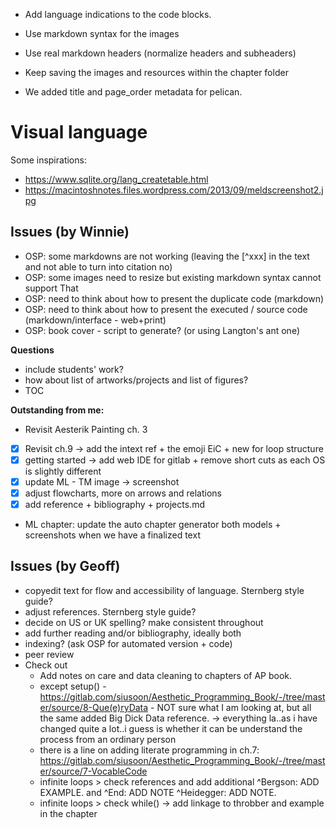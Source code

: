 - Add language indications to the code blocks.
- Use markdown syntax for the images
- Use real markdown headers (normalize headers and subheaders)
- Keep saving the images and resources within the chapter folder

- We added title and page_order metadata for pelican.

# Visual language

Some inspirations:
- <https://www.sqlite.org/lang_createtable.html>
- <https://macintoshnotes.files.wordpress.com/2013/09/meldscreenshot2.jpg>

## Issues (by Winnie)
- OSP: some markdowns are not working (leaving the [^xxx] in the text and not able to turn into citation no)
- OSP: some images need to resize but existing markdown syntax cannot support That
- OSP: need to think about how to present the duplicate code (markdown)
- OSP: need to think about how to present the executed / source code (markdown/interface - web+print)
- OSP: book cover - script to generate? (or using Langton's ant one)

**Questions**
- include students' work?
- how about list of artworks/projects and list of figures?
- TOC

**Outstanding from me:**
- Revisit Aesterik Painting ch. 3
- [x] Revisit ch.9 -> add the intext ref + the emoji EiC + new for loop structure
- [x] getting started -> add web IDE for gitlab + remove short cuts as each OS is slightly different
- [x] update ML - TM image -> screenshot
- [x] adjust flowcharts, more on arrows and relations
- [x] add reference + bibliography + projects.md
- ML chapter: update the auto chapter generator both models + screenshots when we have a finalized text

## Issues (by Geoff)
- copyedit text for flow and accessibility of language. Sternberg style guide?
- adjust references. Sternberg style guide?
- decide on US or UK spelling? make consistent throughout
- add further reading and/or bibliography, ideally both
- indexing? (ask OSP for automated version + code)
- peer review
- Check out
    - Add notes on care and data cleaning to chapters of AP book.
    - except setup() - https://gitlab.com/siusoon/Aesthetic_Programming_Book/-/tree/master/source/8-Que(e)ryData - NOT sure what I am looking at, but all the same added Big Dick Data reference. -> everything la..as i have changed quite a lot..i guess is whether it can be understand the process from an ordinary person
    - there is a line on adding literate programming in ch.7: https://gitlab.com/siusoon/Aesthetic_Programming_Book/-/tree/master/source/7-VocableCode
    - infinite loops > check references and add additional ^Bergson: ADD EXAMPLE. and ^End: ADD NOTE ^Heidegger: ADD NOTE.
    - infinite loops > check while() -> add linkage to throbber and example in the chapter
